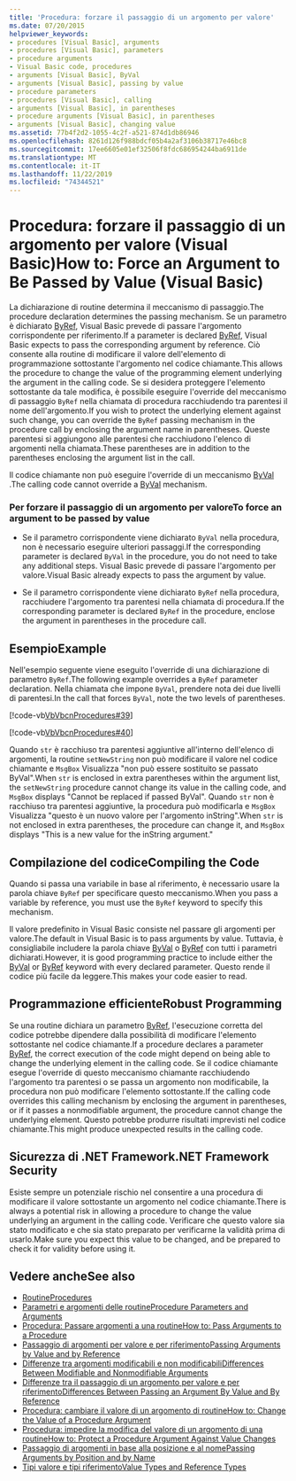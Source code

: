```yaml
---
title: 'Procedura: forzare il passaggio di un argomento per valore'
ms.date: 07/20/2015
helpviewer_keywords:
- procedures [Visual Basic], arguments
- procedures [Visual Basic], parameters
- procedure arguments
- Visual Basic code, procedures
- arguments [Visual Basic], ByVal
- arguments [Visual Basic], passing by value
- procedure parameters
- procedures [Visual Basic], calling
- arguments [Visual Basic], in parentheses
- procedure arguments [Visual Basic], in parentheses
- arguments [Visual Basic], changing value
ms.assetid: 77b4f2d2-1055-4c2f-a521-874d1db86946
ms.openlocfilehash: 8261d126f988bdcf05b4a2af3106b38717e46bc8
ms.sourcegitcommit: 17ee6605e01ef32506f8fdc686954244ba6911de
ms.translationtype: MT
ms.contentlocale: it-IT
ms.lasthandoff: 11/22/2019
ms.locfileid: "74344521"
---
```

# <a name="how-to-force-an-argument-to-be-passed-by-value-visual-basic"></a><span data-ttu-id="e04ac-102">Procedura: forzare il passaggio di un argomento per valore (Visual Basic)</span><span class="sxs-lookup"><span data-stu-id="e04ac-102">How to: Force an Argument to Be Passed by Value (Visual Basic)</span></span>
<span data-ttu-id="e04ac-103">La dichiarazione di routine determina il meccanismo di passaggio.</span><span class="sxs-lookup"><span data-stu-id="e04ac-103">The procedure declaration determines the passing mechanism.</span></span> <span data-ttu-id="e04ac-104">Se un parametro è dichiarato [ByRef](../../../../visual-basic/language-reference/modifiers/byref.md), Visual Basic prevede di passare l'argomento corrispondente per riferimento.</span><span class="sxs-lookup"><span data-stu-id="e04ac-104">If a parameter is declared [ByRef](../../../../visual-basic/language-reference/modifiers/byref.md), Visual Basic expects to pass the corresponding argument by reference.</span></span> <span data-ttu-id="e04ac-105">Ciò consente alla routine di modificare il valore dell'elemento di programmazione sottostante l'argomento nel codice chiamante.</span><span class="sxs-lookup"><span data-stu-id="e04ac-105">This allows the procedure to change the value of the programming element underlying the argument in the calling code.</span></span> <span data-ttu-id="e04ac-106">Se si desidera proteggere l'elemento sottostante da tale modifica, è possibile eseguire l'override del meccanismo di passaggio `ByRef` nella chiamata di procedura racchiudendo tra parentesi il nome dell'argomento.</span><span class="sxs-lookup"><span data-stu-id="e04ac-106">If you wish to protect the underlying element against such change, you can override the `ByRef` passing mechanism in the procedure call by enclosing the argument name in parentheses.</span></span> <span data-ttu-id="e04ac-107">Queste parentesi si aggiungono alle parentesi che racchiudono l'elenco di argomenti nella chiamata.</span><span class="sxs-lookup"><span data-stu-id="e04ac-107">These parentheses are in addition to the parentheses enclosing the argument list in the call.</span></span>  
  
 <span data-ttu-id="e04ac-108">Il codice chiamante non può eseguire l'override di un meccanismo [ByVal](../../../../visual-basic/language-reference/modifiers/byval.md) .</span><span class="sxs-lookup"><span data-stu-id="e04ac-108">The calling code cannot override a [ByVal](../../../../visual-basic/language-reference/modifiers/byval.md) mechanism.</span></span>  
  
### <a name="to-force-an-argument-to-be-passed-by-value"></a><span data-ttu-id="e04ac-109">Per forzare il passaggio di un argomento per valore</span><span class="sxs-lookup"><span data-stu-id="e04ac-109">To force an argument to be passed by value</span></span>  
  
- <span data-ttu-id="e04ac-110">Se il parametro corrispondente viene dichiarato `ByVal` nella procedura, non è necessario eseguire ulteriori passaggi.</span><span class="sxs-lookup"><span data-stu-id="e04ac-110">If the corresponding parameter is declared `ByVal` in the procedure, you do not need to take any additional steps.</span></span> <span data-ttu-id="e04ac-111">Visual Basic prevede di passare l'argomento per valore.</span><span class="sxs-lookup"><span data-stu-id="e04ac-111">Visual Basic already expects to pass the argument by value.</span></span>  
  
- <span data-ttu-id="e04ac-112">Se il parametro corrispondente viene dichiarato `ByRef` nella procedura, racchiudere l'argomento tra parentesi nella chiamata di procedura.</span><span class="sxs-lookup"><span data-stu-id="e04ac-112">If the corresponding parameter is declared `ByRef` in the procedure, enclose the argument in parentheses in the procedure call.</span></span>  
  
## <a name="example"></a><span data-ttu-id="e04ac-113">Esempio</span><span class="sxs-lookup"><span data-stu-id="e04ac-113">Example</span></span>  
 <span data-ttu-id="e04ac-114">Nell'esempio seguente viene eseguito l'override di una dichiarazione di parametro `ByRef`.</span><span class="sxs-lookup"><span data-stu-id="e04ac-114">The following example overrides a `ByRef` parameter declaration.</span></span> <span data-ttu-id="e04ac-115">Nella chiamata che impone `ByVal`, prendere nota dei due livelli di parentesi.</span><span class="sxs-lookup"><span data-stu-id="e04ac-115">In the call that forces `ByVal`, note the two levels of parentheses.</span></span>  
  
 [!code-vb[VbVbcnProcedures#39](~/samples/snippets/visualbasic/VS_Snippets_VBCSharp/VbVbcnProcedures/VB/Class1.vb#39)]  
  
 [!code-vb[VbVbcnProcedures#40](~/samples/snippets/visualbasic/VS_Snippets_VBCSharp/VbVbcnProcedures/VB/Class1.vb#40)]  
  
 <span data-ttu-id="e04ac-116">Quando `str` è racchiuso tra parentesi aggiuntive all'interno dell'elenco di argomenti, la routine `setNewString` non può modificare il valore nel codice chiamante e `MsgBox` Visualizza "non può essere sostituito se passato ByVal".</span><span class="sxs-lookup"><span data-stu-id="e04ac-116">When `str` is enclosed in extra parentheses within the argument list, the `setNewString` procedure cannot change its value in the calling code, and `MsgBox` displays "Cannot be replaced if passed ByVal".</span></span> <span data-ttu-id="e04ac-117">Quando `str` non è racchiuso tra parentesi aggiuntive, la procedura può modificarla e `MsgBox` Visualizza "questo è un nuovo valore per l'argomento inString".</span><span class="sxs-lookup"><span data-stu-id="e04ac-117">When `str` is not enclosed in extra parentheses, the procedure can change it, and `MsgBox` displays "This is a new value for the inString argument."</span></span>  
  
## <a name="compiling-the-code"></a><span data-ttu-id="e04ac-118">Compilazione del codice</span><span class="sxs-lookup"><span data-stu-id="e04ac-118">Compiling the Code</span></span>  
 <span data-ttu-id="e04ac-119">Quando si passa una variabile in base al riferimento, è necessario usare la parola chiave `ByRef` per specificare questo meccanismo.</span><span class="sxs-lookup"><span data-stu-id="e04ac-119">When you pass a variable by reference, you must use the `ByRef` keyword to specify this mechanism.</span></span>  
  
 <span data-ttu-id="e04ac-120">Il valore predefinito in Visual Basic consiste nel passare gli argomenti per valore.</span><span class="sxs-lookup"><span data-stu-id="e04ac-120">The default in Visual Basic is to pass arguments by value.</span></span> <span data-ttu-id="e04ac-121">Tuttavia, è consigliabile includere la parola chiave [ByVal](../../../../visual-basic/language-reference/modifiers/byval.md) o [ByRef](../../../../visual-basic/language-reference/modifiers/byref.md) con tutti i parametri dichiarati.</span><span class="sxs-lookup"><span data-stu-id="e04ac-121">However, it is good programming practice to include either the [ByVal](../../../../visual-basic/language-reference/modifiers/byval.md) or [ByRef](../../../../visual-basic/language-reference/modifiers/byref.md) keyword with every declared parameter.</span></span> <span data-ttu-id="e04ac-122">Questo rende il codice più facile da leggere.</span><span class="sxs-lookup"><span data-stu-id="e04ac-122">This makes your code easier to read.</span></span>  
  
## <a name="robust-programming"></a><span data-ttu-id="e04ac-123">Programmazione efficiente</span><span class="sxs-lookup"><span data-stu-id="e04ac-123">Robust Programming</span></span>  
 <span data-ttu-id="e04ac-124">Se una routine dichiara un parametro [ByRef](../../../../visual-basic/language-reference/modifiers/byref.md), l'esecuzione corretta del codice potrebbe dipendere dalla possibilità di modificare l'elemento sottostante nel codice chiamante.</span><span class="sxs-lookup"><span data-stu-id="e04ac-124">If a procedure declares a parameter [ByRef](../../../../visual-basic/language-reference/modifiers/byref.md), the correct execution of the code might depend on being able to change the underlying element in the calling code.</span></span> <span data-ttu-id="e04ac-125">Se il codice chiamante esegue l'override di questo meccanismo chiamante racchiudendo l'argomento tra parentesi o se passa un argomento non modificabile, la procedura non può modificare l'elemento sottostante.</span><span class="sxs-lookup"><span data-stu-id="e04ac-125">If the calling code overrides this calling mechanism by enclosing the argument in parentheses, or if it passes a nonmodifiable argument, the procedure cannot change the underlying element.</span></span> <span data-ttu-id="e04ac-126">Questo potrebbe produrre risultati imprevisti nel codice chiamante.</span><span class="sxs-lookup"><span data-stu-id="e04ac-126">This might produce unexpected results in the calling code.</span></span>  
  
## <a name="net-framework-security"></a><span data-ttu-id="e04ac-127">Sicurezza di .NET Framework</span><span class="sxs-lookup"><span data-stu-id="e04ac-127">.NET Framework Security</span></span>  
 <span data-ttu-id="e04ac-128">Esiste sempre un potenziale rischio nel consentire a una procedura di modificare il valore sottostante un argomento nel codice chiamante.</span><span class="sxs-lookup"><span data-stu-id="e04ac-128">There is always a potential risk in allowing a procedure to change the value underlying an argument in the calling code.</span></span> <span data-ttu-id="e04ac-129">Verificare che questo valore sia stato modificato e che sia stato preparato per verificarne la validità prima di usarlo.</span><span class="sxs-lookup"><span data-stu-id="e04ac-129">Make sure you expect this value to be changed, and be prepared to check it for validity before using it.</span></span>  
  
## <a name="see-also"></a><span data-ttu-id="e04ac-130">Vedere anche</span><span class="sxs-lookup"><span data-stu-id="e04ac-130">See also</span></span>

- [<span data-ttu-id="e04ac-131">Routine</span><span class="sxs-lookup"><span data-stu-id="e04ac-131">Procedures</span></span>](./index.md)
- [<span data-ttu-id="e04ac-132">Parametri e argomenti delle routine</span><span class="sxs-lookup"><span data-stu-id="e04ac-132">Procedure Parameters and Arguments</span></span>](./procedure-parameters-and-arguments.md)
- [<span data-ttu-id="e04ac-133">Procedura: Passare argomenti a una routine</span><span class="sxs-lookup"><span data-stu-id="e04ac-133">How to: Pass Arguments to a Procedure</span></span>](./how-to-pass-arguments-to-a-procedure.md)
- [<span data-ttu-id="e04ac-134">Passaggio di argomenti per valore e per riferimento</span><span class="sxs-lookup"><span data-stu-id="e04ac-134">Passing Arguments by Value and by Reference</span></span>](./passing-arguments-by-value-and-by-reference.md)
- [<span data-ttu-id="e04ac-135">Differenze tra argomenti modificabili e non modificabili</span><span class="sxs-lookup"><span data-stu-id="e04ac-135">Differences Between Modifiable and Nonmodifiable Arguments</span></span>](./differences-between-modifiable-and-nonmodifiable-arguments.md)
- [<span data-ttu-id="e04ac-136">Differenze tra il passaggio di un argomento per valore e per riferimento</span><span class="sxs-lookup"><span data-stu-id="e04ac-136">Differences Between Passing an Argument By Value and By Reference</span></span>](./differences-between-passing-an-argument-by-value-and-by-reference.md)
- [<span data-ttu-id="e04ac-137">Procedura: cambiare il valore di un argomento di routine</span><span class="sxs-lookup"><span data-stu-id="e04ac-137">How to: Change the Value of a Procedure Argument</span></span>](./how-to-change-the-value-of-a-procedure-argument.md)
- [<span data-ttu-id="e04ac-138">Procedura: impedire la modifica del valore di un argomento di una routine</span><span class="sxs-lookup"><span data-stu-id="e04ac-138">How to: Protect a Procedure Argument Against Value Changes</span></span>](./how-to-protect-a-procedure-argument-against-value-changes.md)
- [<span data-ttu-id="e04ac-139">Passaggio di argomenti in base alla posizione e al nome</span><span class="sxs-lookup"><span data-stu-id="e04ac-139">Passing Arguments by Position and by Name</span></span>](./passing-arguments-by-position-and-by-name.md)
- [<span data-ttu-id="e04ac-140">Tipi valore e tipi riferimento</span><span class="sxs-lookup"><span data-stu-id="e04ac-140">Value Types and Reference Types</span></span>](../../../../visual-basic/programming-guide/language-features/data-types/value-types-and-reference-types.md)
